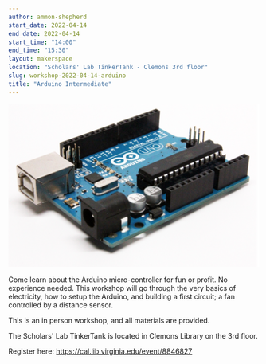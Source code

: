 ```yaml
---
author: ammon-shepherd
start_date: 2022-04-14
end_date: 2022-04-14
start_time: "14:00"
end_time: "15:30"
layout: makerspace
location: "Scholars' Lab TinkerTank - Clemons 3rd floor"
slug: workshop-2022-04-14-arduino
title: "Arduino Intermediate"
---
```


![Arduino Intermediate](/assets/post-media/workshops/arduino.png)

Come learn about the Arduino micro-controller for fun or profit. No experience needed. This workshop will go through the very basics of electricity, how to setup the Arduino, and building a first circuit;  a fan controlled by a distance sensor.

This is an in person workshop, and all materials are provided.

The Scholars' Lab TinkerTank is located in Clemons Library on the 3rd floor.

Register here: [https://cal.lib.virginia.edu/event/8846827 ](https://cal.lib.virginia.edu/event/8846827)
